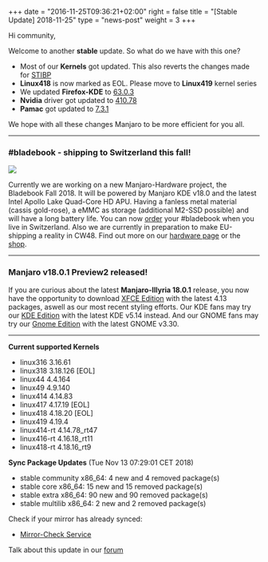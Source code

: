 +++
date = "2016-11-25T09:36:21+02:00"
right = false
title = "[Stable Update] 2018-11-25"
type = "news-post"
weight = 3
+++

Hi community,

Welcome to another **stable** update. So what do we have with this one?

- Most of our **Kernels** got updated. This also reverts the changes made for [STIBP](https://www.phoronix.com/scan.php?page=news_item&px=Linux-4.19.4-Released)
- **Linux418** is now marked as EOL. Please move to **Linux419** kernel series
- We updated **Firefox-KDE** to [63.0.3](https://www.mozilla.org/en-US/firefox/63.0.3/releasenotes/)
- **Nvidia** driver got updated to [410.78](https://devtalk.nvidia.com/default/topic/1044193)
- **Pamac** got updated to [7.3.1](https://gitlab.manjaro.org/applications/pamac/tags/v7.3.1)

We hope with all these changes Manjaro to be more efficient for you all.
___

### #bladebook - shipping to Switzerland this fall!
[<img src="https://forum.manjaro.org/uploads/default/original/3X/2/2/226563d8e713e9cd82f49e484a727b832fde1f83.png">](https://www.youtube.com/watch?v=rHL-wXSb7SA)

Currently we are working on a new Manjaro-Hardware project, the Bladebook Fall 2018. It will be powered by Manjaro KDE v18.0 and the latest Intel Apollo Lake Quad-Core HD APU. Having a fanless metal material (cassis gold-rose), a eMMC as storage (additional M2-SSD possible) and will have a long battery life. You can now [order](mailto:preorder-bladebook@manjaro.org) your #bladebook when you live in Switzerland. Also we are currently in preparation to make EU-shipping a reality in CW48. Find out more on our [hardware page](https://manjaro.org/hardware-bladebook/) or the [shop](https://shop.vivare.ch/index.php?id_product=22&id_product_attribute=0&rewrite=yepo-notebook&controller=product&id_lang=4).

---

### Manjaro v18.0.1 Preview2 released!

If you are curious about the latest **Manjaro-Illyria 18.0.1** release, you now have the opportunity to download [XFCE Edition](https://osdn.net/projects/manjaro/storage/xfce/18.0.1-pre2) with the latest 4.13 packages, aswell as our most recent styling efforts. Our KDE fans may try our [KDE Edition](https://osdn.net/projects/manjaro/storage/kde/18.0.1-pre2) with the latest KDE v5.14 instead. And our GNOME fans may try our [Gnome Edition](https://osdn.net/projects/manjaro/storage/gnome/18.0.1-pre2) with the latest GNOME v3.30.

---

**Current supported Kernels**

- linux316 3.16.61
- linux318 3.18.126 [EOL]
- linux44 4.4.164
- linux49 4.9.140
- linux414 4.14.83
- linux417 4.17.19 [EOL]
- linux418 4.18.20 [EOL]
- linux419 4.19.4
- linux414-rt 4.14.78_rt47
- linux416-rt 4.16.18_rt11
- linux418-rt 4.18.16_rt9

**Sync Package Updates** (Tue Nov 13 07:29:01 CET 2018)

 - stable community x86_64:  4 new and 4 removed package(s)
 - stable core x86_64:  15 new and 15 removed package(s)
 - stable extra x86_64:  90 new and 90 removed package(s)
 - stable multilib x86_64:  2 new and 2 removed package(s)

Check if your mirror has already synced:
   
- [Mirror-Check Service](http://repo.manjaro.org/)

Talk about this update in our [forum](https://forum.manjaro.org/t/66562)
